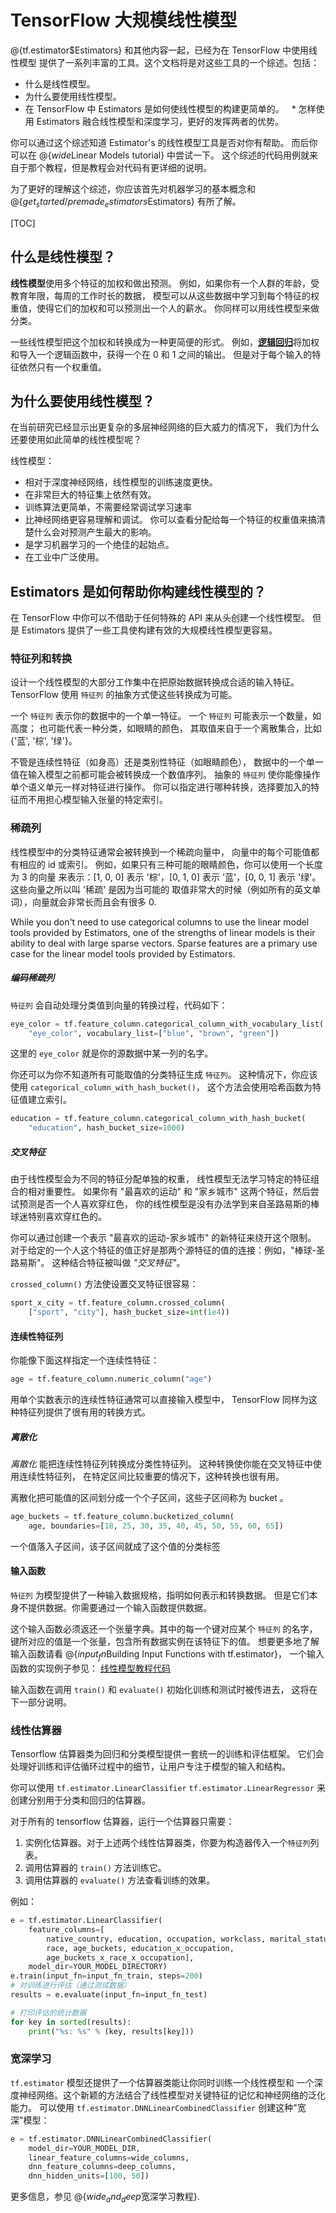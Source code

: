 # TensorFlow 大规模线性模型

@{tf.estimator$Estimators} 和其他内容一起，已经为在 TensorFlow 中使用线性模型
提供了一系列丰富的工具。这个文档将是对这些工具的一个综述。包括：

   * 什么是线性模型。
   * 为什么要使用线性模型。
   * 在 TensorFlow 中 Estimators 是如何使线性模型的构建更简单的。
   * 怎样使用 Estimators 融合线性模型和深度学习，更好的发挥两者的优势。



你可以通过这个综述知道 Estimator's 的线性模型工具是否对你有帮助。
而后你可以在 @{$wide$Linear Models tutorial} 中尝试一下。
这个综述的代码用例就来自于那个教程，但是教程会对代码有更详细的说明。

为了更好的理解这个综述，你应该首先对机器学习的基本概念和 @{$get_started/premade_estimators$Estimators} 有所了解。

[TOC]

## 什么是线性模型？



**线性模型**使用多个特征的加权和做出预测。
例如，如果你有一个人群的年龄，受教育年限，每周的工作时长的数据，
模型可以从这些数据中学习到每个特征的权重值，使得它们的加权和可以预测出一个人的薪水。
你同样可以用线性模型来做分类。

一些线性模型把这个加权和转换成为一种更简便的形式。
例如，[**逻辑回归**](https://developers.google.com/machine-learning/glossary/#logistic_regression)将加权和导入一个逻辑函数中，获得一个在 0 和 1 之间的输出。
但是对于每个输入的特征依然只有一个权重值。


## 为什么要使用线性模型？

在当前研究已经显示出更复杂的多层神经网络的巨大威力的情况下，
我们为什么还要使用如此简单的线性模型呢？

线性模型：


   * 相对于深度神经网络，线性模型的训练速度更快。
   * 在非常巨大的特征集上依然有效。
   * 训练算法更简单，不需要经常调试学习速率
   * 比神经网络更容易理解和调试。
   你可以查看分配给每一个特征的权重值来搞清楚什么会对预测产生最大的影响。
   * 是学习机器学习的一个绝佳的起始点。
   * 在工业中广泛使用。


## Estimators 是如何帮助你构建线性模型的？


在 TensorFlow 中你可以不借助于任何特殊的 API 来从头创建一个线性模型。
但是 Estimators 提供了一些工具使构建有效的大规模线性模型更容易。

### 特征列和转换


设计一个线性模型的大部分工作集中在把原始数据转换成合适的输入特征。
TensorFlow 使用 `特征列` 的抽象方式使这些转换成为可能。

一个 `特征列` 表示你的数据中的一个单一特征。
一个 `特征列` 可能表示一个数量，如高度；
也可能代表一种分类，如眼睛的颜色，
其取值来自于一个离散集合，比如 {'蓝', '棕', '绿'}。



不管是连续性特征（如身高）还是类别性特征（如眼睛颜色），
数据中的一个单一值在输入模型之前都可能会被转换成一个数值序列。
抽象的 `特征列` 使你能像操作单个语义单元一样对特征进行操作。
你可以指定进行哪种转换，选择要加入的特征而不用担心模型输入张量的特定索引。


### 稀疏列


线性模型中的分类特征通常会被转换到一个稀疏向量中，
向量中的每个可能值都有相应的 id 或索引。
例如，如果只有三种可能的眼睛颜色，你可以使用一个长度为 3 的向量
来表示：[1, 0, 0] 表示 '棕'，[0, 1, 0] 表示 '蓝'，[0, 0, 1] 表示 '绿'。
这些向量之所以叫 '稀疏' 是因为当可能的
取值非常大的时候（例如所有的英文单词），向量就会非常长而且会有很多 0.

While you don't need to use categorical columns to use the linear model tools provided by Estimators, one of the strengths of linear models is their ability to deal with large sparse vectors. Sparse features are a primary use case for the linear model tools provided by Estimators.

##### 编码稀疏列


 `特征列` 会自动处理分类值到向量的转换过程，代码如下：

```python
eye_color = tf.feature_column.categorical_column_with_vocabulary_list(
    "eye_color", vocabulary_list=["blue", "brown", "green"])
```

这里的 `eye_color` 就是你的源数据中某一列的名字。


你还可以为你不知道所有可能取值的分类特征生成 `特征列`。
这种情况下，你应该使用 `categorical_column_with_hash_bucket()`，
这个方法会使用哈希函数为特征值建立索引。

```python
education = tf.feature_column.categorical_column_with_hash_bucket(
    "education", hash_bucket_size=1000)
```

##### 交叉特征



由于线性模型会为不同的特征分配单独的权重，
线性模型无法学习特定的特征组合的相对重要性。
如果你有 "最喜欢的运动" 和 "家乡城市" 这两个特征，然后尝试预测是否一个人喜欢穿红色，
你的线性模型是没有办法学到来自圣路易斯的棒球迷特别喜欢穿红色的。



你可以通过创建一个表示 "最喜欢的运动-家乡城市" 的新特征来绕开这个限制。
对于给定的一个人这个特征的值正好是那两个源特征的值的连接：例如，"棒球-圣路易斯"。
这种结合特征被叫做 *"交叉特征"*。

`crossed_column()` 方法使设置交叉特征很容易：

```python
sport_x_city = tf.feature_column.crossed_column(
    ["sport", "city"], hash_bucket_size=int(1e4))
```

#### 连续性特征列

你能像下面这样指定一个连续性特征：

```python
age = tf.feature_column.numeric_column("age")
```


用单个实数表示的连续性特征通常可以直接输入模型中，
TensorFlow 同样为这种特征列提供了很有用的转换方式。

##### 离散化

*离散化* 能把连续性特征列转换成分类性特征列。
这种转换使你能在交叉特征中使用连续性特征列，
在特定区间比较重要的情况下，这种转换也很有用。


离散化把可能值的区间划分成一个个子区间，这些子区间称为 bucket 。

```python
age_buckets = tf.feature_column.bucketized_column(
    age, boundaries=[18, 25, 30, 35, 40, 45, 50, 55, 60, 65])
```


一个值落入子区间，该子区间就成了这个值的分类标签

#### 输入函数


`特征列` 为模型提供了一种输入数据规格，指明如何表示和转换数据。
但是它们本身不提供数据。你需要通过一个输入函数提供数据。



这个输入函数必须返还一个张量字典。其中的每一个键对应某个 `特征列` 的名字，
键所对应的值是一个张量，包含所有数据实例在该特征下的值。
想要更多地了解输入函数请看 @{$input_fn$Building Input Functions with tf.estimator}，
一个输入函数的实现例子参见：
[线性模型教程代码](https://github.com/tensorflow/models/tree/master/official/wide_deep/wide_deep.py)

输入函数在调用 `train()` 和 `evaluate()` 初始化训练和测试时被传进去，
这将在下一部分说明。

### 线性估算器



Tensorflow 估算器类为回归和分类模型提供一套统一的训练和评估框架。
它们会处理好训练和评估循环过程中的细节，让用户专注于模型的输入和结构。


你可以使用 `tf.estimator.LinearClassifier` `tf.estimator.LinearRegressor`
来创建分别用于分类和回归的估算器。


对于所有的 tensorflow 估算器，运行一个估算器只需要：


   1. 实例化估算器。对于上述两个线性估算器类，你要为构造器传入一个`特征列`列表。
   2. 调用估算器的 `train()` 方法训练它。
   3. 调用估算器的 `evaluate()` 方法查看训练的效果。

例如：

```python
e = tf.estimator.LinearClassifier(
    feature_columns=[
        native_country, education, occupation, workclass, marital_status,
        race, age_buckets, education_x_occupation,
        age_buckets_x_race_x_occupation],
    model_dir=YOUR_MODEL_DIRECTORY)
e.train(input_fn=input_fn_train, steps=200)
# 对训练进行评估（通过测试数据）
results = e.evaluate(input_fn=input_fn_test)

# 打印评估的统计数据
for key in sorted(results):
    print("%s: %s" % (key, results[key]))
```

### 宽深学习


`tf.estimator` 模型还提供了一个估算器类能让你同时训练一个线性模型和
一个深度神经网络。这个新颖的方法结合了线性模型对关键特征的记忆和神经网络的泛化能力。
可以使用 `tf.estimator.DNNLinearCombinedClassifier`
创建这种"宽深"模型：

```python
e = tf.estimator.DNNLinearCombinedClassifier(
    model_dir=YOUR_MODEL_DIR,
    linear_feature_columns=wide_columns,
    dnn_feature_columns=deep_columns,
    dnn_hidden_units=[100, 50])
```
更多信息，参见 @{$wide_and_deep$宽深学习教程}.
